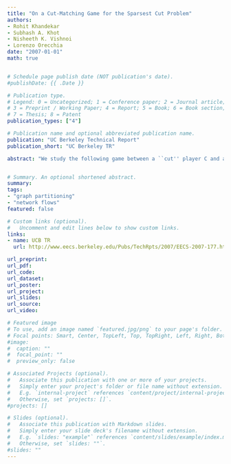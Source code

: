 ```yaml
---
title: "On a Cut-Matching Game for the Sparsest Cut Problem"
authors:
- Rohit Khandekar
- Subhash A. Khot
- Nisheeth K. Vishnoi
- Lorenzo Orecchia
date: "2007-01-01"
math: true


# Schedule page publish date (NOT publication's date).
#publishDate: {{ .Date }}

# Publication type.
# Legend: 0 = Uncategorized; 1 = Conference paper; 2 = Journal article;
# 3 = Preprint / Working Paper; 4 = Report; 5 = Book; 6 = Book section;
# 7 = Thesis; 8 = Patent
publication_types: ["4"]

# Publication name and optional abbreviated publication name.
publication: "UC Berkeley Technical Report"
publication_short: "UC Berkeley TR"

abstract: "We study the following game between a ``cut'' player C and a ``matching'' player M. The game starts with an empty graph G on a set V of n vertices." #In each round, the cut player chooses a bisection (S,V\S) of vertices and the matching player then adds a perfect matching M (not necessarily belonging to G) between S and V\S to the (multi-)graph G. The choices of the players in each round may depend on those in the previous rounds. The game ends when G becomes an edge-expander. The value of this game, denoted by Val(n,C,M), is the total number of rounds in the game before it ends. We study this game for its connection with the Sparsest Cut problem in undirected graphs: if there is a polynomial-time cut player C such that Val(n,C,M) < f(n) for all M, then there is a polynomial-time O(f(n))-approximation algorithm for the Sparsest Cut problem.We show that there is no cut player C, even unbounded-time, that can ensure Val(n,C,M) = o(GAP(n)<SUP>1/2</SUP>) for all matching players M, where GAP(n) is the integrality gap of the well-studied SDP with triangle inequality constraints for the Sparsest Cut problem. Recall that GAP(n) = Omega(log log n). Thus, we prove that this approach cannot yield a o(GAP(n)<SUP>1/2</SUP>)-approximation (and in particular, o((log log n)<SUP>1/2</SUP>)-approximation) algorithm for this problem. Furthermore, we show that there is a (super-polynomial time) cut player C* such that, for all M, we have Val(n,C*,M) = O(log n)."


# Summary. An optional shortened abstract.
summary: 
tags:
- "graph partitioning"
- "network flows"
featured: false

# Custom links (optional).
#   Uncomment and edit lines below to show custom links.
links:
- name: UCB TR
  url: http://www.eecs.berkeley.edu/Pubs/TechRpts/2007/EECS-2007-177.html

url_preprint: 
url_pdf: 
url_code:
url_dataset:
url_poster:
url_project:
url_slides:
url_source:
url_video:

# Featured image
# To use, add an image named `featured.jpg/png` to your page's folder. 
# Focal points: Smart, Center, TopLeft, Top, TopRight, Left, Right, BottomLeft, Bottom, BottomRight.
#image:
#  caption: ""
#  focal_point: ""
#  preview_only: false

# Associated Projects (optional).
#   Associate this publication with one or more of your projects.
#   Simply enter your project's folder or file name without extension.
#   E.g. `internal-project` references `content/project/internal-project/index.md`.
#   Otherwise, set `projects: []`.
#projects: []

# Slides (optional).
#   Associate this publication with Markdown slides.
#   Simply enter your slide deck's filename without extension.
#   E.g. `slides: "example"` references `content/slides/example/index.md`.
#   Otherwise, set `slides: ""`.
#slides: ""
---
```


